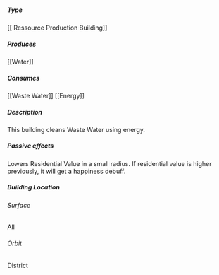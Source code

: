 ##### Type
[[ Ressource Production Building]]

##### Produces
[[Water]]

##### Consumes
[[Waste Water]]
[[Energy]]

##### Description
This building cleans Waste Water using energy.

##### Passive effects
Lowers Residential Value in a small radius. If residential value is higher previously, it will get a happiness debuff.

##### Building Location
###### Surface
All

###### Orbit
District


